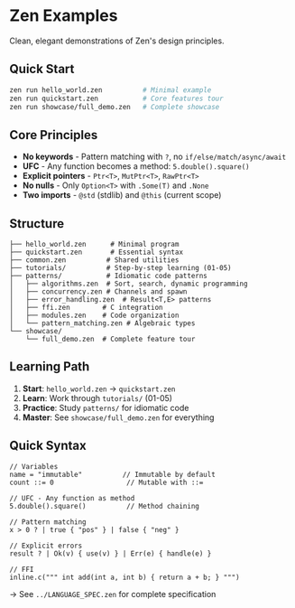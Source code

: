 # Zen Examples

Clean, elegant demonstrations of Zen's design principles.

## Quick Start

```bash
zen run hello_world.zen          # Minimal example
zen run quickstart.zen           # Core features tour  
zen run showcase/full_demo.zen   # Complete showcase
```

## Core Principles

- **No keywords** - Pattern matching with `?`, no `if/else/match/async/await`
- **UFC** - Any function becomes a method: `5.double().square()`
- **Explicit pointers** - `Ptr<T>`, `MutPtr<T>`, `RawPtr<T>`
- **No nulls** - Only `Option<T>` with `.Some(T)` and `.None`
- **Two imports** - `@std` (stdlib) and `@this` (current scope)

## Structure

```
├── hello_world.zen      # Minimal program
├── quickstart.zen       # Essential syntax  
├── common.zen          # Shared utilities
├── tutorials/          # Step-by-step learning (01-05)
├── patterns/           # Idiomatic code patterns
│   ├── algorithms.zen  # Sort, search, dynamic programming
│   ├── concurrency.zen # Channels and spawn
│   ├── error_handling.zen  # Result<T,E> patterns
│   ├── ffi.zen        # C integration
│   ├── modules.zen    # Code organization  
│   └── pattern_matching.zen # Algebraic types
└── showcase/
    └── full_demo.zen  # Complete feature tour
```

## Learning Path

1. **Start**: `hello_world.zen` → `quickstart.zen`
2. **Learn**: Work through `tutorials/` (01-05)
3. **Practice**: Study `patterns/` for idiomatic code
4. **Master**: See `showcase/full_demo.zen` for everything

## Quick Syntax

```zen
// Variables
name = "immutable"          // Immutable by default
count ::= 0                  // Mutable with ::=

// UFC - Any function as method
5.double().square()          // Method chaining

// Pattern matching
x > 0 ? | true { "pos" } | false { "neg" }

// Explicit errors
result ? | Ok(v) { use(v) } | Err(e) { handle(e) }

// FFI
inline.c(""" int add(int a, int b) { return a + b; } """)
```

→ See `../LANGUAGE_SPEC.zen` for complete specification
